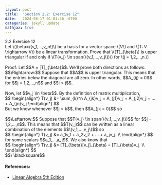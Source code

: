 ```yaml
---
layout: post
title:  "Section 2.2: Exercise 12"
date:   2024-08-17 01:01:36 -0700
categories: jekyll update
mathjax: true
---
```

<div class="ydiv">
2.2 Exercise 12
</div>
<div class="ybdiv">
Let \(\beta=\{v_1,...,v_n\}\) be a basis for a vector space \(V\) and \(T: V \rightarrow V\) be a linear transformation. Prove that \([T]_{\beta}\) is upper triangular if and only if \(T(v_j) \in span(\{v_1,...,v_j\})\) for \(j = 1,2,...,n.\)
</div>
<br>
Proof: Let $$A = [T]_{\beta}$$. We'll prove both directions as follows:<br>
$$\Rightarrow:$$ Suppose that $$A$$ is upper triangular. This means that the entries below the diagonal are all zero. In other words, $$A_{ij} = 0$$ for $$j = 1,2,...,n$$ and  $$i > j$$. 
<br>
<br>
Now, let $$v_j \in \beta$$. By the definition of matrix multiplication, 
<div>
$$
\begin{align*}
T(v_j) &= \sum_{k}^n A_{jk}v_j = A_{j1}v_j + A_{j2}v_j + ... + A_{jn}v_j
\end{align*}
$$
</div>
But we know whenever $$j > k$$, then $$A_{jk = 0}$$ so 
<br>
<br>
$$\Leftarrow:$$ Suppose that $$T(v_j) \in span(\{v_1,...,v_j\})$$ for $$j = 1,2,...,n$$. This means that $$T(v_j)$$ can be written as a linear combination of the elements $$\{v_1,...,v_j\}$$ so 
<div>
$$
\begin{align*}
T(v_j) &= a_1v_1 + a_2v_2 + ... + a_jv_j. \\
\end{align*}
$$
</div>
for some scalars $$a_1,...,a_j$$. We also know that
<div>
$$
\begin{align*}
T(v_j) &= [T]_{\beta}[v_j]_{\beta} = [T]_{\beta}v_j. \\
\end{align*}
$$
</div>
$$\ \blacksquare$$

<br>
<!------------------------------------------------------------------------------------>
<h4><b>References:</b></h4>
<ul>
<li><a href="https://www.amazon.com/Linear-Algebra-5th-Stephen-Friedberg/dp/0134860241/ref=tmm_hrd_swatch_0?_encoding=UTF8&qid=&sr=">Linear Algebra 5th Edition</a></li>
</ul>
























